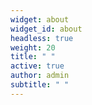 ```yaml
---
widget: about
widget_id: about
headless: true
weight: 20
title: " "
active: true
author: admin
subtitle: " "
---
```

